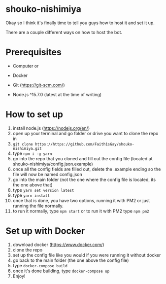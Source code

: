 # shouko-nishimiya

Okay so I think it's finally time to tell you guys how to host it and set it up.

There are a couple different ways on how to host the bot.

# Prerequisites
- Computer
   or 
- Docker

- Git (https://git-scm.com/)
- Node.js ^15.7.0 (latest at the time of writing)


# How to set up
1. install node.js (https://nodejs.org/en/)
2. open up your terminal and go folder or drive you want to clone the repo in
3. ```git clone https://https://github.com/Faith1sGay/shouko-nishimiya.git```
4. type ```npm i -g yarn```
5. go into the repo that you cloned and fill out the config file (located at shouko-nishimiya/config.json.example)
6. once all the config fields are filled out, delete the .example ending so the file will now be named config.json
7. go into the main folder (not the one where the config file is located, its the one above that)
8. type ```yarn set version latest```
9. type ```yarn install```
10. once that is done, you have two options, running it with PM2 or just running the file normally.
11. to run it normally, type ```npm start``` or to run it with PM2 type ```npm pm2```



# Set up with Docker
1. download docker (https://www.docker.com/)
2. clone the repo
3. set up the config file like you would if you were running it without docker
4. go back to the main folder (the one above the config file)
5. type ```docker-compose build```
6. once it's done building, type ```docker-compose up```
7. Enjoy!